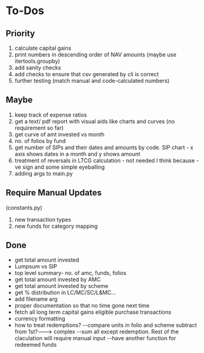 # To-Dos

## Priority

1. calculate capital gains
2. print numbers in descending order of NAV amounts (maybe use itertools.groupby)
3. add sanity checks
4. add checks to ensure that csv generated by cli is correct
5. further testing (match manual and code-calculated numbers)

## Maybe

1. keep track of expense ratios
2. get a text/ pdf report with visual aids like charts and curves (no requirement so far)
3. get curve of amt invested vs month
4. no. of folios by fund
5. get number of SIPs and their dates and amounts by code. SIP chart - x axis shows dates in a month and y shows amount
6. treatment of reversals in LTCG calculation - not needed I think because -ve sign and some simple eyeballing
7. adding args to main.py

## Require Manual Updates

(constants.py)

1. new transaction types
2. new funds for category mapping

## Done

- get total amount invested
- Lumpsum vs SIP
- top level summary- no. of amc, funds, folios
- get total amount invested by AMC
- get total amount invested by scheme
- get % distribution in LC/MC/SC/L&MC...
- add filename arg
- proper documentation so that no time gone next time
- fetch all long term capital gains eligible purchase transactions
- currency formatting
- how to treat redemptions?
    --compare units in folio and scheme subtract from 1st?---> complex
    --sum all except redemption. Rest of the claculation will require manual input
    --have another function for redeemed funds